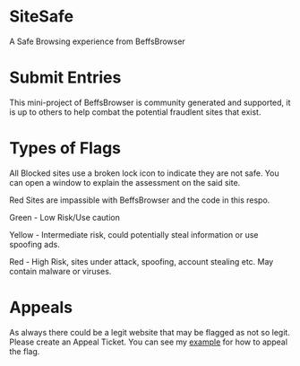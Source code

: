 # SiteSafe
A Safe Browsing experience from BeffsBrowser


# Submit Entries

This mini-project of BeffsBrowser is community generated and supported, it is up to others to help combat the potential fraudlent sites that exist. 


# Types of Flags

All Blocked sites use a broken lock icon to indicate they are not safe.  You can open a window to explain the assessment on the said site. 

Red Sites are impassible with BeffsBrowser and the code in this respo. 



Green - Low Risk/Use caution

Yellow - Intermediate risk, could potentially steal information or use spoofing ads.

Red - High Risk, sites under attack, spoofing, account stealing etc. May contain malware or viruses. 


# Appeals

As always there could be a legit website that may be flagged as not so legit. Please create an Appeal Ticket. You can see my [example]() for how to appeal the flag. 

